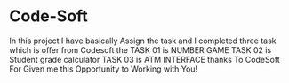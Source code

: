# Code-Soft
In this project I have basically Assign the task and I completed three task which is offer from Codesoft the TASK 01 is NUMBER GAME TASK 02 is Student grade calculator TASK 03 is ATM INTERFACE thanks To CodeSoft For Given me this Opportunity to Working with You!
